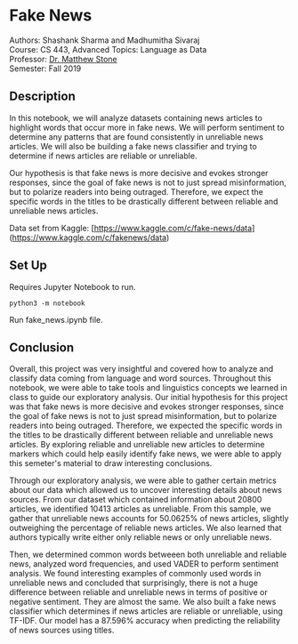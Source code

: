 
# Fake News 

Authors: Shashank Sharma and Madhumitha Sivaraj <br/>
Course: CS 443, Advanced Topics: Language as Data <br/>
Professor: [Dr. Matthew Stone](https://www.cs.rutgers.edu/~mdstone/) <br/>
Semester: Fall 2019

## Description
In this notebook, we will analyze datasets containing news articles to highlight words that occur more in fake news. We will perform sentiment to determine any patterns that are found consistently in unreliable news articles. We will also be building a fake news classifier and trying to determine if news articles are reliable or unreliable.

Our hypothesis is that fake news is more decisive and evokes stronger responses, since the goal of fake news is not to just spread misinformation, but to polarize readers into being outraged. Therefore, we expect the specific words in the titles to be drastically different between reliable and unreliable news articles. 

Data set from Kaggle: [https://www.kaggle.com/c/fake-news/data] (https://www.kaggle.com/c/fakenews/data)

## Set Up
Requires Jupyter Notebook to run.
```
python3 -m notebook
```

Run fake_news.ipynb file.


## Conclusion
Overall, this project was very insightful and covered how to analyze and classify data coming from language and word sources. Throughout this notebook, we were able to take tools and linguistics concepts we learned in class to guide our exploratory analysis. Our initial hypothesis for this project was that fake news is more decisive and evokes stronger responses, since the goal of fake news is not to just spread misinformation, but to polarize readers into being outraged. Therefore, we expected the specific words in the titles to be drastically different between reliable and unreliable news articles. By exploring reliable and unreliable new articles to determine markers which could help easily identify fake news, we were able to apply this semeter's material to draw interesting conclusions.

Through our exploratory analysis, we were able to gather certain metrics about our data which allowed us to uncover interesting details about news sources. From our dataset which contained information about 20800 articles, we identified 10413 articles as unreliable. From this sample, we gather that unreliable news accounts for 50.0625% of news articles, slightly outweighing the percentage of reliable news articles. We also learned that authors typically write either only reliable news or only unreliable news.

Then, we determined common words betweeen both unreliable and reliable news, analyzed word frequencies, and used VADER to perform sentiment analysis. We found interesting examples of commonly used words in unreliable news and concluded that surprisingly, there is not a huge difference between reliable and unreliable news in terms of positive or negative sentiment. They are almost the same. We also built a fake news classifier which determines if news articles are reliable or unreliable, using TF-IDF. Our model has a 87.596% accuracy when predicting the reliability of news sources using titles.
